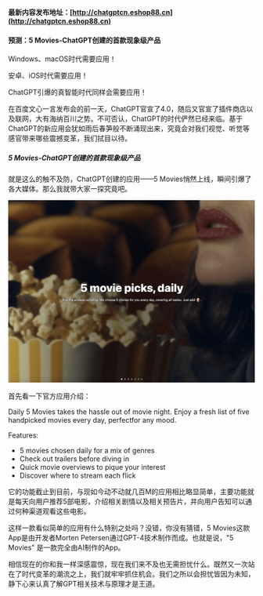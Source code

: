 **最新内容发布地址：[http://chatgptcn.eshop88.cn](http://chatgptcn.eshop88.cn)**

#### 预测：5 Movies-ChatGPT创建的首款现象级产品

Windows、macOS时代需要应用！

安卓、iOS时代需要应用！

ChatGPT引爆的真智能时代同样会需要应用！

在百度文心一言发布会的前一天，ChatGPT官宣了4.0，随后又官宣了插件商店以及联网，大有海纳百川之势。不可否认，ChatGPT的时代俨然已经来临。基于ChatGPT的新应用会犹如雨后春笋般不断涌现出来，究竟会对我们视觉、听觉等感官带来哪些震撼变革，我们拭目以待。

##### 5 Movies-ChatGPT创建的首款现象级产品
就是这么的触不及防，ChatGPT创建的应用——5 Movies悄然上线，瞬间引爆了各大媒体。那么我就带大家一探究竟吧。

![5 Movies](../img/c600ddb8d6c7a14b5442056fd77bd18.png)

首先看一下官方应用介绍：

Daily 5 Movies takes the hassle out of movie night. Enjoy a fresh list of five handpicked movies every day, perfectfor any mood.

Features:

+ 5 movies chosen daily for a mix of genres
+ Check out trailers before diving in
+ Quick movie overviews to pique your interest
+ Discover where to stream each flick

它的功能截止到目前，与现如今动不动就几百M的应用相比略显简单，主要功能就是每天向用户推荐5部电影，介绍相关剧情以及相关预告片，并向用户告知可以通过何种渠道观看这些电影。

这样一款看似简单的应用有什么特别之处吗？没错，你没有猜错，5 Movies这款App是由开发者Morten Petersen通过GPT-4技术制作而成。也就是说，"5 Movies" 是一款完全由AI制作的App。

相信现在的你和我一样深感震惊，现在我们来不及也无需担忧什么。既然又一次站在了时代变革的潮流之上，我们就牢牢抓住机会。我们之所以会担忧皆因为未知，静下心来认真了解GPT相关技术与原理才是王道。